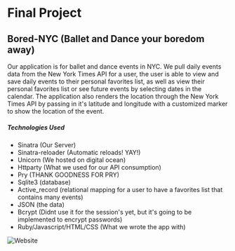 # Final Project

## Bored-NYC (Ballet and Dance your boredom away)

Our application is for ballet and dance events in NYC. We pull daily events data from the New York Times API for a user,
the user is able to view and save daily events to their personal favorites list, as well as view their personal favorites list or
see future events by selecting dates in the calendar. The application also renders the location through the New York Times API by passing in it's
latitude and longitude with a customized marker to show the location of the event. 


##### Technologies Used
* Sinatra (Our Server)
* Sinatra-reloader (Automatic reloads! YAY!)
* Unicorn (We hosted on digital ocean)
* Httparty (What we used for our API consumption)
* Pry (THANK GOODNESS FOR PRY)
* Sqlite3 (database)
* Active_record (relational mapping for a user to have a favorites list that contains many events)
* JSON (the data)
* Bcrypt (Didnt use it for the session's yet, but it's going to be implemented to encrypt passwords)
* Ruby/Javascript/HTML/CSS (What we wrote the app with)


![Website](http://i.imgur.com/7Y6Q6iF.png)
